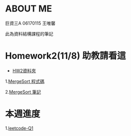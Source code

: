 # ABOUT ME
巨資三A 06170115 王唯馨

此為資料結構課程的筆記

# Homework2(11/8) 助教請看這

- [HW2資料夾]()

1.[MergeSort 程式碼]()

2.[MergeSort 筆記]()

# 本週進度

1.[leetcode-Q1](https://nbviewer.jupyter.org/github/wangweihsin/learning-note/blob/master/%E8%87%AA%E5%AD%B8%E4%BD%9C%E6%A5%AD%3Aleetcode/twosum.ipynb)
